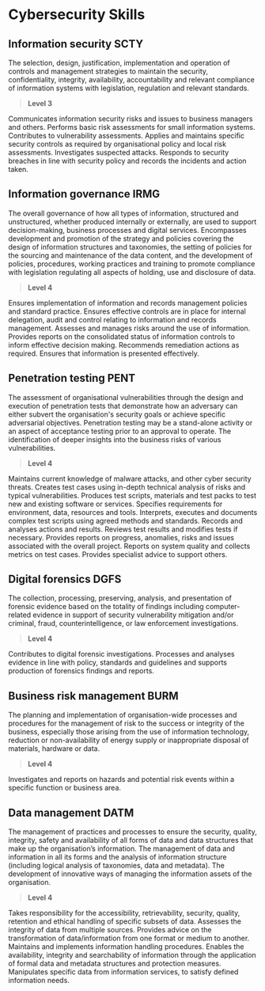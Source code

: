 # Cybersecurity Skills

## Information security SCTY

The selection, design, justification, implementation and operation of controls and management strategies to maintain the security, confidentiality, integrity, availability, accountability and relevant compliance of information systems with legislation, regulation and relevant standards.

> **Level 3**

Communicates information security risks and issues to business managers and others. Performs basic risk assessments for small information systems. Contributes to vulnerability assessments. Applies and maintains specific security controls as required by organisational policy and local risk assessments. Investigates suspected attacks. Responds to security breaches in line with security policy and records the incidents and action taken.

## Information governance IRMG

The overall governance of how all types of information, structured and unstructured, whether produced internally or externally, are used to support decision-making, business processes and digital services. Encompasses development and promotion of the strategy and policies covering the design of information structures and taxonomies, the setting of policies for the sourcing and maintenance of the data content, and the development of policies, procedures, working practices and training to promote compliance with legislation regulating all aspects of holding, use and disclosure of data.

> **Level 4**

Ensures implementation of information and records management policies and standard practice. Ensures effective controls are in place for internal delegation, audit and control relating to information and records management. Assesses and manages risks around the use of information. Provides reports on the consolidated status of information controls to inform effective decision making. Recommends remediation actions as required. Ensures that information is presented effectively.

## Penetration testing PENT

The assessment of organisational vulnerabilities through the design and execution of penetration tests that demonstrate how an adversary can either subvert the organisation's security goals or achieve specific adversarial objectives. Penetration testing may be a stand-alone activity or an aspect of acceptance testing prior to an approval to operate. The identification of deeper insights into the business risks of various vulnerabilities.

> **Level 4**

Maintains current knowledge of malware attacks, and other cyber security threats. Creates test cases using in-depth technical analysis of risks and typical vulnerabilities. Produces test scripts, materials and test packs to test new and existing software or services. Specifies requirements for environment, data, resources and tools. Interprets, executes and documents complex test scripts using agreed methods and standards. Records and analyses actions and results. Reviews test results and modifies tests if necessary. Provides reports on progress, anomalies, risks and issues associated with the overall project. Reports on system quality and collects metrics on test cases. Provides specialist advice to support others.

## Digital forensics DGFS

The collection, processing, preserving, analysis, and presentation of forensic evidence based on the totality of findings including computer-related evidence in support of security vulnerability mitigation and/or criminal, fraud, counterintelligence, or law enforcement investigations.

> **Level 4**

Contributes to digital forensic investigations. Processes and analyses evidence in line with policy, standards and guidelines and supports production of forensics findings and reports.

## Business risk management BURM

The planning and implementation of organisation-wide processes and procedures for the management of risk to the success or integrity of the business, especially those arising from the use of information technology, reduction or non-availability of energy supply or inappropriate disposal of materials, hardware or data.

> **Level 4**

Investigates and reports on hazards and potential risk events within a specific function or business area.

## Data management DATM

The management of practices and processes to ensure the security, quality, integrity, safety and availability of all forms of data and data structures that make up the organisation’s information. The management of data and information in all its forms and the analysis of information structure (including logical analysis of taxonomies, data and metadata). The development of innovative ways of managing the information assets of the organisation.

> **Level 4**

Takes responsibility for the accessibility, retrievability, security, quality, retention and ethical handling of specific subsets of data. Assesses the integrity of data from multiple sources. Provides advice on the transformation of data/information from one format or medium to another. Maintains and implements information handling procedures. Enables the availability, integrity and searchability of information through the application of formal data and metadata structures and protection measures. Manipulates specific data from information services, to satisfy defined information needs.
